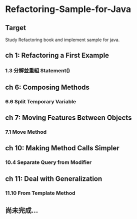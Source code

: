 # Refactoring-Sample-for-Java

## Target
Study Refactoring book and implement sample for java.

## ch 1: Refactoring a First Example
### 1.3 分解並重組 Statement()
## ch 6: Composing Methods
### 6.6 Split Temporary Variable
## ch 7: Moving Features Between Objects
### 7.1 Move Method
## ch 10: Making Method Calls Simpler
### 10.4 Separate Query from Modifier
## ch 11: Deal with Generalization
### 11.10 From Template Method

## 尚未完成...

